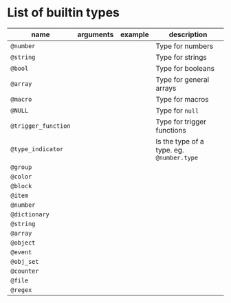 # List of builtin types

| name | arguments | example | description |
| - | - | - | - |
| `@number` | | | Type for numbers |
| `@string` | | | Type for strings |
| `@bool` | | | Type for booleans |
| `@array` | | | Type for general arrays |
| `@macro` | | | Type for macros |
| `@NULL` | | | Type for `null` |
| `@trigger_function` | | | Type for trigger functions |
| `@type_indicator` | | | Is the type of a type. eg. `@number.type` |
| `@group` | | | |
| `@color` | | | |
| `@block` | | | |
| `@item` | | | |
| `@number` | | | |
| `@dictionary` | | | |
| `@string` | | | |
| `@array` | | | |
| `@object` | | | |
| `@event` | | | |
| `@obj_set` | | | |
| `@counter` | | | |
| `@file` | | | |
| `@regex` | | | |
